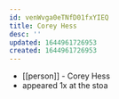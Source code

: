 ```yaml
---
id: venWvga0eTNfD01fxYIEQ
title: Corey Hess
desc: ''
updated: 1644961726953
created: 1644961726953
---
```



- [[person]] - Corey Hess
- appeared 1x at the stoa
